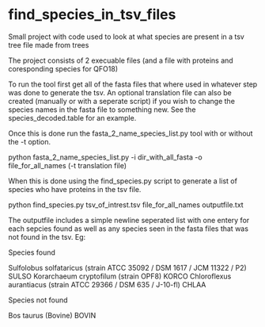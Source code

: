 # find_species_in_tsv_files
Small project with code used to look at what species are present in a tsv tree file made from trees

The project consists of 2 execuable files (and a file with proteins and coresponding species for QFO18) 

To run the tool first get all of the fasta files that where used in whatever step was done to generate the tsv. 
An optional translation file can also be created (manually or with a seperate script) if you wish to change the species names in the fasta file
to something new. See the species_decoded.table for an example. 

Once this is done run the fasta_2_name_species_list.py tool with or without the -t option. 

python fasta_2_name_species_list.py -i dir_with_all_fasta -o file_for_all_names (-t translation file)

When this is done using the find_species.py script to generate a list of species who have proteins in the tsv file.

python find_species.py tsv_of_intrest.tsv file_for_all_names outputfile.txt

The outputfile includes a simple newline seperated list with one entery for each sepcies found as well as any species seen in the fasta files that was not found in the tsv. 
Eg:

Species found

Sulfolobus solfataricus (strain ATCC 35092 / DSM 1617 / JCM 11322 / P2)    SULSO
Korarchaeum cryptofilum (strain OPF8)      KORCO
Chloroflexus aurantiacus (strain ATCC 29366 / DSM 635 / J-10-fl)   CHLAA

Species not found

Bos taurus (Bovine)     BOVIN
